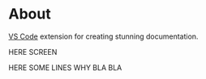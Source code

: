 # About

[VS Code](https://code.visualstudio.com/ "Link to VS Code") extension for creating stunning documentation.

HERE SCREEN

HERE SOME LINES WHY BLA BLA